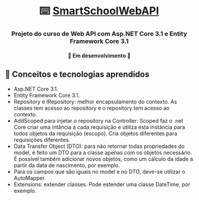 <h1 align="center">
     ⌨️ <a href="#" alt="Smart School WebAPI"> SmartSchoolWebAPI </a>
</h1>

<h3 align="center">
    Projeto do curso de Web API com Asp.NET Core 3.1 e Entity Framework Core 3.1  
</h3>

<h4 align="center">
	🚧   Em desenvolvimento  🚧
</h4>

## 📘 Conceitos e tecnologias aprendidos

- Asp.NET Core 3.1.
- Entity Framework Core 3.1.
- Repository e IRepository: melhor encapsulamento do contexto. As classes tem acesso ao repository e o repository tem acesso ao contexto.
- AddScoped para injetar o repository na Controller: Scoped faz o .net Core criar uma intância a cada requisição e utiliza esta instância para todos objetos da requisição (escopo). Cria objetos diferentes para requisições diferentes.
- Data Transfer Object (DTO): para não retornar todas propriedades do model, é feito um DTO para a classe apenas com os objetos necessário. É possível também adicionar novos objetos, como um cálculo da idade a partir da data de nascimento, por exemplo.
- Para os campos que são iguais no model e no DTO, deve-se utilizar o AutoMapper.
- Extensions: extender classes. Pode estender uma classe DateTime, por exemplo. 
